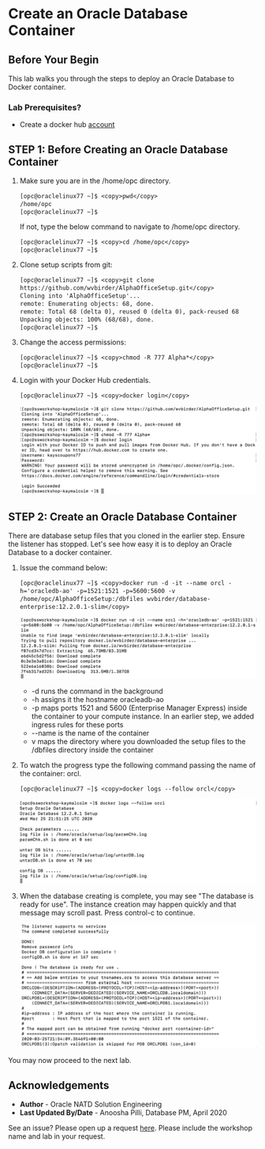 # Create an Oracle Database Container

## Before Your Begin

This lab walks you through the steps to deploy an Oracle Database to Docker container.

### Lab Prerequisites?

* Create a docker hub [account](http://hub.docker.com)

## **STEP 1**: Before Creating an Oracle Database Container

1.  Make sure you are in the /home/opc directory.

    ````
    [opc@oraclelinux77 ~]$ <copy>pwd</copy>
    /home/opc
    [opc@oraclelinux77 ~]$ 
    ````

    If not, type the below command to navigate to /home/opc directory.

    ````
    [opc@oraclelinux77 ~]$ <copy>cd /home/opc</copy>
    [opc@oraclelinux77 ~]$ 
    ````

2.  Clone setup scripts from git:
   
    ````
    [opc@oraclelinux77 ~]$ <copy>git clone https://github.com/wvbirder/AlphaOfficeSetup.git</copy>
    Cloning into 'AlphaOfficeSetup'...
    remote: Enumerating objects: 68, done.
    remote: Total 68 (delta 0), reused 0 (delta 0), pack-reused 68
    Unpacking objects: 100% (68/68), done.
    [opc@oraclelinux77 ~]$ 
    ````

3.  Change the access permissions:
   
    ````
    [opc@oraclelinux77 ~]$ <copy>chmod -R 777 Alpha*</copy> 
    [opc@oraclelinux77 ~]$ 
    ````

4.  Login with your Docker Hub credentials.

    ````
    [opc@oraclelinux77 ~]$ <copy>docker login</copy>
    ````

    ![](images/section5step2.png " ")

## **STEP 2**: Create an Oracle Database Container

There are database setup files that you cloned in the earlier step. Ensure the listener has stopped. Let's see how easy it is to deploy an Oracle Database to a docker container.  
   
1. Issue the command below:  
   
    ````
    [opc@oraclelinux77 ~]$ <copy>docker run -d -it --name orcl -h='oracledb-ao' -p=1521:1521 -p=5600:5600 -v /home/opc/AlphaOfficeSetup:/dbfiles wvbirder/database-enterprise:12.2.0.1-slim</copy> 
    ````

    ![](images/section5step3.png " ")

    - -d runs the command in the background
    - -h assigns it the hostname oracleadb-ao
    - -p maps ports 1521 and 5600 (Enterprise Manager Express) inside the container to your compute instance. In an earlier step, we added ingress rules for these ports
    - --name is the name of the container
    - v maps the directory where you downloaded the setup files to the /dbfiles directory inside the container

2.  To watch the progress type the following command passing the name of the container:  orcl.
   
    ````
    [opc@oraclelinux77 ~]$ <copy>docker logs --follow orcl</copy>
    ````

    ![](images/section5step4.png " ")

3.  When the database creating is complete, you may see "The database is ready for use". The instance creation may happen quickly and that message may scroll past. Press control-c to continue.

    ![](images/section5step4b.png " ")

You may now proceed to the next lab.

## Acknowledgements
* **Author** - Oracle NATD Solution Engineering
* **Last Updated By/Date** - Anoosha Pilli, Database PM, April 2020

See an issue?  Please open up a request [here](https://github.com/oracle/learning-library/issues).   Please include the workshop name and lab in your request. 
